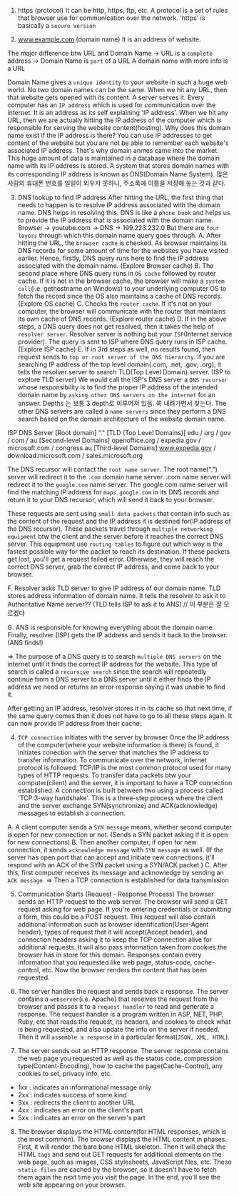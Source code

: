 [https]://[www.example.com]/[page1] 
(여기서 /page1 은 URI에 해당함)
1. https (protocol)
It can be http, https, ftp, etc.
A protocol is a set of rules that browser use for communication over the network.
'https' is basically a `secure version`

2. www.example.com (domain name)
It is an address of website.

The major difference btw URL and Domain Name
-> URL is a `complete` address
-> Domain Name is `part` of a URL
A domain name with more info is a URL

Domain Name gives a `unique identity` to your website in such a huge web world. No two domain names can be the same. 
When we hit any URL, then that website gets opened with its content. A server serves it. Every computer has an `IP address` which is used for communication over the internet. It is an address as its self explaining 'IP address'. When we hit any URL, then we are actually hitting the IP address of the computer which is responsible for serving the website content(hosting). 
Why does this domain name exist if the IP address is there? You can use IP addresses to get content of the website but you are not be able to remember each website's associated IP address. That's why domain anmes came into the market. 
This huge amount of data is maintained in a database where the domain name with its IP address is stored. A system that stores domain names with its corresponding IP address is known as DNS(Domain Name System). 많은 사람의 휴대폰 번호를 일일이 외우지 못하니, 주소록에 이름을 저장해 놓는 것과 같다.

3. DNS lookup to find IP address
After hitting the URL, the first thing that needs to happen is to resolve IP address associated with the domain name. DNS helps in resolving this. DNS is like a `phone book` and helps us to provide the IP address that is associated with the domain name.
Browser -> youtube.com -> DNS -> 199.223.232.0
But there are `four layers` through which this domain name query goes through.
A. After hitting the URL, the `browser cache` is checked. As browser maintains its DNS records for some amount of time for the websites you have visited earlier. Hence, firstly, DNS query runs here to find the IP address associated with the domain name. (Explore Browser cache)
B. The second place where DNS query runs in `OS cache` followed by router cache. If it is not in the browser cache, the browser will make a `system call`(i.e. gethostname on Windows) to your underlying computer OS to fetch the record since the OS also maintains a cache of DNS records. (Explore OS cache)
C. Checks the `router cache`. If it's not on your computer, the browser will communicate with the router that maintains its own cache of DNS records. (Explore router cache)
D. If in the above steps, a DNS query does not get resolved, then it takes the help of `resolver server`. Resolver server is nothing but your `ISP`(Internet service provider). The query is sent to ISP where DNS query runs in ISP cache. (Explore ISP cache)
E. If in 3rd steps as well, no results found, then request sends to `top or root server of the DNS hierarchy`. If you are searching IP address of the top level domain(.com, .net, .gov, .org), it tells the resolver server to search TLD(Top Level Domain) server. (ISP to explore TLD server) 
We would call the ISP's DNS server a `DNS recursor` whose responsibility is to find the proper IP address of the intended domain name by `asking other DNS servers on the internet` for an answer. Depths 는 보통 3 depth로 이루어져 있음. 쭉 내려가면서 찾는다.
The other DNS servers are called a `name servers` since they perform a DNS search based on the domain architecture of the website domain name.

ISP DNS Server
[Root domain]
"."
[TLD (Top Level Domains)]
edu / org / gov / com / au
[Second-level Domains]
openoffice.org / expedia.gov / microsoft.com / congress.au
[Third-level Domains]
www.expedia.gov / download.microsoft.com / sales.microsoft.org

The DNS recursor will contact the `root name server`. The root name(".") server will redirect it to the `.com` domain name server. .com name server will redirect it to the `google.com` name server. The google.com name server will find the matching IP address for `maps.google.com` in its DNS records and return it to your DNS recursor, which will send it back to your browser. 

These requests are sent using `small data packets` that contain info such as the content of the request and the IP address it is destined for(IP address of the DNS recursor). These packets travel through `multiple networking equipment` btw the client and the server before it reaches the correct DNS server. This equipment use `routing tables` to figure out which way is the fastest possible way for the packet to reach its destination. 
If these packets get lost, you'll get a request failed error. Otherwise, they will reach the correct DNS server, grab the correct IP address, and come back to your browser.

F. Resolver asks TLD server to give IP address of our domain name. TLD stores address information of domain name. It tells the resolver to ask it to Authoritative Name server?? (TLD tells ISP to ask it to ANS) // 이 부분은 잘 모르겠다

G. ANS is responsible for knowing everything about the domain name. Finally, resolver (ISP) gets the IP address and sends it back to the browser. (ANS finds!)

=> The purpose of a DNS query is to search `multiple DNS servers` on the internet until it finds the correct IP address for the website. This type of search is called a `recursive search` since the search will repeatedly continue from a DNS server to a DNS server until it either finds the IP address we need or returns an error response saying it was unable to find it.

After getting an IP address, resolver stores it in its cache so that next time, if the same query comes then it does not have to go to all these steps again. It can now provide IP address from their cache. 

4. `TCP connection` initiates with the server by browser
Once the IP address of the computer(where your website information is there) is found, it initiates conection with the server that matches the IP address to transfer information. To communicate over the network, internet protocol is followed. TCP/IP is the most common protocol used for many types of  HTTP requests. 
To transfer data packets btw your computer(client) and the server, it is important to have a TCP connection established. A connection is built between two using a process called 'TCP 3-way handshake'. This is a three-step process where the client and the server exchange SYN(synchronize) and ACK(acknowledge) messages to establish a connection.

A. A client computer sends a `SYN message` means, whether second computer is open for new connection or not. (Sends a SYN packet asking if it is open for new connections)
B. Then another computer, if open for new connection, it sends `acknowledge message` with `SYN message` as well. (If the server has open port that can accept and initiate new connections, it'll respond with an ACK of the SYN packet using a SYN/ACK packet.)
C. After this, first computer receives its message and acknowledge by sending an `ACK message`. 
=> Then a TCP connection is established for data transmission

5. Communication Starts (Request - Response Process)
The browser sends an HTTP request to the web server. The browser will send a GET request asking for web page. If you're entering credentials or submitting a form, this could be a POST request. This request will also contain additional information such as browser identification(User-Agent header), types of request that it will accept(Accept header), and connection headers asking it to keep the TCP connection alive for additional requests. It will also pass information taken from cookies the browser has in store for this domain.
Responses contain every information that you requested like web page, status-code, cache-control, etc. Now the browser renders the content that has been requested.

6. The server handles the request and sends back a response.
The server contains a `webserver`(i.e. Apache) that receives the request from the browser and passes it to a `request handler` to read and generate a response. The request handler is a program written in ASP, NET, PHP, Ruby, etc that reads the request, its headers, and cookies to check what is being requested, and also update the info on the server if needed. Then it will `assemble a response` in a particular format(`JSON, XML, HTML`).

7. The server sends out an HTTP response.
The server response contains the web page you requested as well as the status code, compression type(Content-Encoding), how to cache the page(Cache-Control), any cookies to set, privacy info, etc.
- 1xx : indicates an informational message only
- 2xx : indicates success of some kind
- 3xx : redirects the client to another URL
- 4xx : indicates an error on the client's part
- 5xx : indicates an error on the server's part

8. The browser displays the HTML content(for HTML responses, which is the most common).
The browser displays the HTML content in phases. First, it will render the bare bone HTML skeleton. Then it will check the HTML `tags` and send out GET requests for additional elements on the web page, such as images, CSS stylesheets, JavaScript files, etc. These `static files` are cached by the browser, so it doesn't have to fetch them again the next time you visit the page. In the end, you'll see the web site appearing on your browser.
